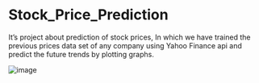 # Stock_Price_Prediction

It’s project about prediction of stock
prices, In which we have trained the previous prices data set of any company using Yahoo Finance api and predict the future
trends by plotting graphs.

![image](https://github.com/shubhamcoder11/Stock_Price_Prediction/assets/55068257/c24e9825-778b-4295-83d7-9973255d6957)
